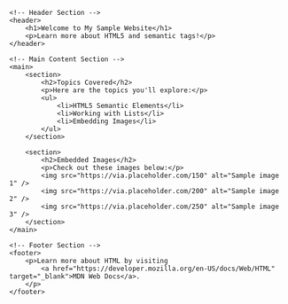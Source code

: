 <!DOCTYPE html>
<html lang="en">
<head>
    <meta charset="UTF-8">
    <meta name="viewport" content="width=device-width, initial-scale=1.0">
    <meta name="description" content="Sample HTML page with semantic tags, images, and external links">
    <title>My Sample Website</title>
</head>
<body>

    <!-- Header Section -->
    <header>
        <h1>Welcome to My Sample Website</h1>
        <p>Learn more about HTML5 and semantic tags!</p>
    </header>

    <!-- Main Content Section -->
    <main>
        <section>
            <h2>Topics Covered</h2>
            <p>Here are the topics you'll explore:</p>
            <ul>
                <li>HTML5 Semantic Elements</li>
                <li>Working with Lists</li>
                <li>Embedding Images</li>
            </ul>
        </section>

        <section>
            <h2>Embedded Images</h2>
            <p>Check out these images below:</p>
            <img src="https://via.placeholder.com/150" alt="Sample image 1" />
            <img src="https://via.placeholder.com/200" alt="Sample image 2" />
            <img src="https://via.placeholder.com/250" alt="Sample image 3" />
        </section>
    </main>

    <!-- Footer Section -->
    <footer>
        <p>Learn more about HTML by visiting 
            <a href="https://developer.mozilla.org/en-US/docs/Web/HTML" target="_blank">MDN Web Docs</a>.
        </p>
    </footer>

</body>
</html>
